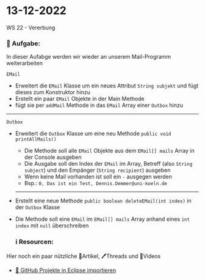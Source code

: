 # 13-12-2022
WS 22 - Vererbung 


### 📝 Aufgabe:


In dieser Aufabge werden wir wieder an unserem Mail-Programm weiterarbeiten


```EMail```
- Erweitert die ```EMail``` Klasse um ein neues Attribut ```String subjekt``` und fügt dieses zum Konstruktor hinzu
- Erstellt ein paar ```EMail``` Objekte in der Main Methode
- fügt sie per ```addMail``` Methode in das ```EMail``` Array einer ```Outbox``` hinzu

----------------------------------

```Outbox```
- Erweitert die ```Outbox``` Klasse um eine neu Methode ```public void printAllMails()```
  - Die Methode soll alle ```EMail``` Objekte aus dem ```EMail[] mails``` Array in der Console ausgeben
  - Die Ausgabe soll den Index der ```EMail``` im Array,  Betreff (also ```String subject```) und den Empänger (```String recipient```) ausgeben
  - Wenn keine Mail vorhanden ist soll ein ```-``` ausgegen werden
  - Bsp.: ```0, Das ist ein Test, Dennis.Demmer@uni-koeln.de```
  
  -----------------------------
- Erstellt eine neue Methode ```public boolean deleteEMail(int index)``` in der  ```Outbox``` Klasse
- Die Methode soll eine ```EMail``` im  ```EMail[] mails``` Array anhand eines ```int index``` mit ```null``` überschreiben



  ### ℹ️ Resourcen:
Hier noch ein paar nützliche 📃Artikel, 🖊️Threads und 🎥Videos

- [ 🎥 GitHub Projekte in Eclipse importieren](https://drive.google.com/file/d/1IpwHADmwViEGQ7Pf4BgybUYpz7WBoMe5/view?usp=sharing)
